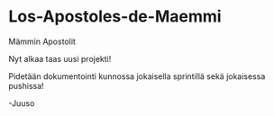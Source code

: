 # Los-Apostoles-de-Maemmi
Mämmin Apostolit



Nyt alkaa taas uusi projekti!

Pidetään dokumentointi kunnossa jokaisella sprintillä sekä jokaisessa pushissa!

-Juuso
